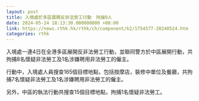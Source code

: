 ```yaml
---
layout: post
title: 入境處於多區展開反非法勞工行動　拘捕9人
date: 2024-05-24 18:13:30.000000000 +08:00
link: https://news.rthk.hk/rthk/ch/component/k2/1754577-20240524.htm
categories: rthk
---
```


入境處一連4日在全港多區展開反非法勞工行動，並聯同警方於中區展開行動，共拘捕8名懷疑非法勞工及1名涉嫌聘用非法勞工的僱主。

行動中，入境處人員搜查165個目標地點，包括按摩店，裝修中單位及餐廳，共拘捕7名懷疑非法勞工及1名涉嫌聘用非法勞工的僱主。

另外，中區的執法行動共搜查15個目標地點，拘捕1名懷疑非法勞工。
